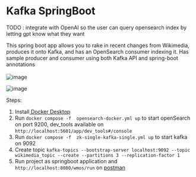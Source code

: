 # Kafka SpringBoot
TODO : integrate with OpenAI so the user can query opensearch index by letting gpt know what they want


This spring boot app allows you to rake in recent changes from Wikimedia, produces it onto Kafka, and has an OpenSearch consumer indexing it.
Has sample producer and consumer using both Kafka API and spring-boot annotations <br><br>
![image](https://github.com/ubhat95/kafkaSpringBoot/assets/53697553/46cefa40-3599-4980-8a2b-032a8c6c7460)

![image](https://github.com/ubhat95/kafkaIntegration/assets/53697553/fd95895c-a60d-42d0-9157-b5899d1cf4d1)


Steps:  
1.   Install[ Docker Desktop](https://www.docker.com/products/docker-desktop/) <br>
2.   Run  `docker compose -f  opensearch-docker.yml up`  to start openSearch on port 9200, dev_tools  available on `http://localhost:5601/app/dev_tools#/console` <br>
3.   Run  `docker compose -f  zk-single-kafka-single.yml up` to start kafka on 9092
4.   Create topic `kafka-topics --bootstrap-server localhost:9092 --topic wikimedia_topic --create --partitions 3 --replication-factor 1`<br>
5.   Run project as springboot application and `http://localhost:8080/wmos/run` on [postman](https://www.postman.com/downloads/) <br>
